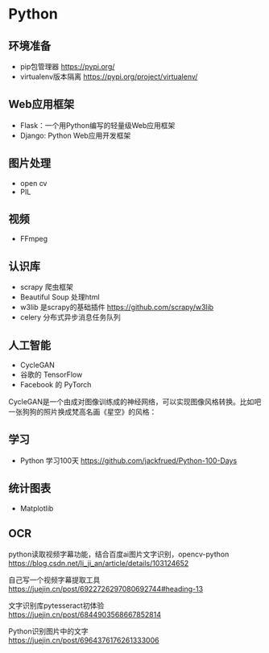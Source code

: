 # Python

## 环境准备

- pip包管理器 https://pypi.org/
- virtualenv版本隔离 https://pypi.org/project/virtualenv/

## Web应用框架

- Flask：一个用Python编写的轻量级Web应用框架
- Django: Python Web应用开发框架

##  图片处理

- open cv
- PIL

## 视频

- FFmpeg

## 认识库

- scrapy 爬虫框架
- Beautiful Soup 处理html
- w3lib 是scrapy的基础插件 https://github.com/scrapy/w3lib
- celery 分布式异步消息任务队列

## 人工智能

- CycleGAN
- 谷歌的 TensorFlow
- Facebook 的 PyTorch

CycleGAN是一个由成对图像训练成的神经网络，可以实现图像风格转换。比如吧一张狗狗的照片换成梵高名画《星空》的风格：

## 学习

- Python 学习100天 https://github.com/jackfrued/Python-100-Days

## 统计图表

- Matplotlib

## OCR


python读取视频字幕功能，结合百度ai图片文字识别，opencv-python  
https://blog.csdn.net/li_ji_an/article/details/103124652

自己写一个视频字幕提取工具  
https://juejin.cn/post/6922726297080692744#heading-13  

文字识别库pytesseract初体验  
https://juejin.cn/post/6844903568667852814

Python识别图片中的文字  
https://juejin.cn/post/6964376176261333006